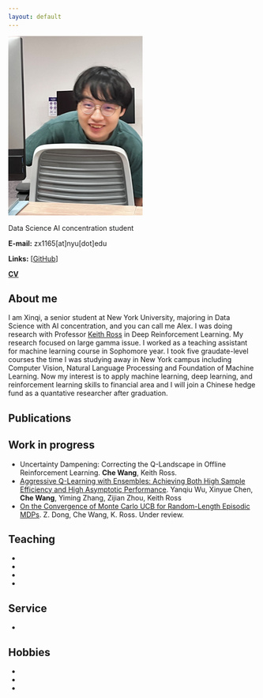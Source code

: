```yaml
---
layout: default
---
```


![AlexZou](/papers-figures/profile.png)

Data Science AI concentration student

**E-mail:** zx1165[at]nyu[dot]edu

**Links:** [[GitHub](https://github.com/AlexZou66)]

[**CV**]([https://drive.google.com/drive/my-drive](https://drive.google.com/file/d/1moH1TFng1NWg9kz_PyynCHoTDhiLhye3/view?usp=sharing))

## About me

  I am Xinqi, a senior student at New York University, majoring in Data Science with AI concentration, and you can call me Alex. I was doing research with Professor [Keith Ross](https://sites.google.com/nyu.edu/keithross/) in Deep Reinforcement Learning. My research focused on large gamma issue. I worked as a teaching assistant for machine learning course in Sophomore year. I took five graudate-level courses the time I was studying away in New York campus including Computer Vision, Natural Language Processing and Foundation of Machine Learning. 
  Now my interest is to apply machine learning, deep learning, and reinforcement learning skills to financial area and I will join a Chinese hedge fund as a quantative researcher after graduation.

## Publications


## Work in progress
* Uncertainty Dampening: Correcting the Q-Landscape in Offline Reinforcement Learning. **Che Wang**, Keith Ross. 
* [Aggressive Q-Learning with Ensembles: Achieving Both High Sample Efficiency and High Asymptotic Performance](https://arxiv.org/abs/2111.09159). Yanqiu Wu, Xinyue Chen, **Che Wang**, Yiming Zhang, Zijian Zhou, Keith Ross
* [On the Convergence of Monte Carlo UCB for Random-Length Episodic MDPs](https://arxiv.org/abs/2209.02864). Z. Dong, Che Wang, K. Ross. Under review. 

## Teaching
* 
* 
* 
* 

## Service
* 

## Hobbies
* 
* 
*  
